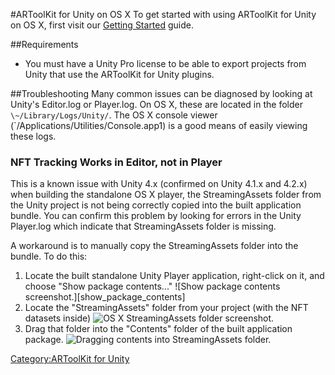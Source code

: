 #ARToolKit for Unity on OS X
To get started with using ARToolKit for Unity on OS X, first visit our [Getting Started][unity_getting_started] guide.

##Requirements
-   You must have a Unity Pro license to be able to export projects from Unity that use the ARToolKit for Unity plugins.

##Troubleshooting
Many common issues can be diagnosed by looking at Unity's Editor.log or Player.log. On OS X, these are located in the folder `\~/Library/Logs/Unity/`. The OS X console viewer (`/Applications/Utilities/Console.app1) is a good means of easily viewing these logs.

### NFT Tracking Works in Editor, not in Player
This is a known issue with Unity 4.x (confirmed on Unity 4.1.x and 4.2.x) when building the standalone OS X player, the StreamingAssets folder from the Unity project is not being correctly copied into the built application bundle. You can confirm this problem by looking for errors in the Unity Player.log which indicate that StreamingAssets folder is missing.

A workaround is to manually copy the StreamingAssets folder into the bundle. To do this:

1.  Locate the built standalone Unity Player application, right-click on it, and choose "Show package contents..." ![Show package contents screenshot.][show_package_contents]
2.  Locate the "StreamingAssets" folder from your project (with the NFT datasets inside) ![OS X StreamingAssets folder screenshot.][streamingassets_folder]
3.  Drag that folder into the "Contents" folder of the built application package. ![Dragging contents into StreamingAssets folder.][dragging_streamingassets_folder]


[unity_getting_started]: Unity:unity_getting_started
[show_pacakge_contents]:/File:Unity_Player_OS_X_show_pacakge_contents.png "wikilink"
[streamingassets_folder]:/File:Unity_OS_X_StreamingAssets_folder.png "wikilink"
[dragging_streamingassets_folder]:/File:Unity_OS_X_dragging_StreamingAssets_folder.png "wikilink"

[Category:ARToolKit for Unity](/Category:ARToolKit_for_Unity "wikilink")